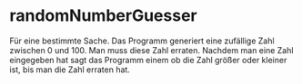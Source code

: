 # randomNumberGuesser
Für eine bestimmte Sache. Das Programm generiert eine zufällige Zahl zwischen 0 und 100. Man muss diese Zahl erraten. Nachdem man eine Zahl eingegeben hat sagt das Programm einem ob die Zahl größer oder kleiner ist, bis man die Zahl erraten hat.
